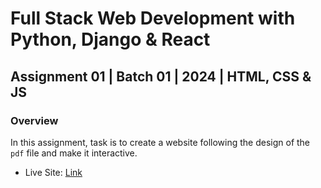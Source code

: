 # Full Stack Web Development with Python, Django & React

## Assignment 01 | Batch 01 | 2024 | HTML, CSS & JS

### Overview

In this assignment, task is to create a website following the design of the `pdf` file and make it interactive.

- Live Site: [Link](https://nozibuddowla.github.io/interior_design/)
